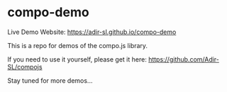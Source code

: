 # compo-demo

Live Demo Website:
https://adir-sl.github.io/compo-demo

This is a repo for demos of the compo.js library.

If you need to use it yourself, please get it here:
https://github.com/Adir-SL/compojs

Stay tuned for more demos...